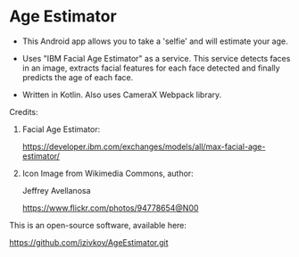 # Age Estimator

- This Android app allows you to take a 'selfie' and will estimate your age.

- Uses "IBM Facial Age Estimator" as a service. This service detects faces in an image, extracts facial features for each face detected and 
finally predicts the age of each face.

- Written in Kotlin. Also uses CameraX Webpack library.

Credits:

1. Facial Age Estimator:

    https://developer.ibm.com/exchanges/models/all/max-facial-age-estimator/

2. Icon Image from Wikimedia Commons, author:

    Jeffrey Avellanosa

    https://www.flickr.com/photos/94778654@N00

This is an open-source software, available here:

   https://github.com/izivkov/AgeEstimator.git





